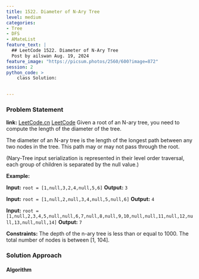 ```yaml
---
title: 1522. Diameter of N-Ary Tree
level: medium
categories:
- Tree
- DFS
- AMateList
feature_text: |
  ## LeetCode 1522. Diameter of N-Ary Tree
  Post by ailswan Aug. 19, 2024
feature_image: "https://picsum.photos/2560/600?image=872"
session: 2
python_code: >
    class Solution:
   

---
```


### Problem Statement
**link:**
[LeetCode.cn](https://leetcode.cn/problems/diameter-of-n-ary-tree/)
[LeetCode](https://leetcode.com/diameter-of-n-ary-tree/)
Given a root of an N-ary tree, you need to compute the length of the diameter of the tree.

The diameter of an N-ary tree is the length of the longest path between any two nodes in the tree. This path may or may not pass through the root.

(Nary-Tree input serialization is represented in their level order traversal, each group of children is separated by the null value.)

**Example:**

**Input:** `root = [1,null,3,2,4,null,5,6]`
**Output:** `3`

**Input:** `root = [1,null,2,null,3,4,null,5,null,6]`
**Output:** `4`

**Input:** `root = [1,null,2,3,4,5,null,null,6,7,null,8,null,9,10,null,null,11,null,12,null,13,null,null,14]`
**Output:** `7`


**Constraints:**
The depth of the n-ary tree is less than or equal to 1000.
The total number of nodes is between [1, 104].

### Solution Approach
 
#### Algorithm
 